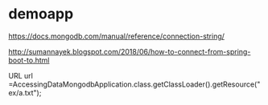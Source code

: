 # demoapp
https://docs.mongodb.com/manual/reference/connection-string/


http://sumannayek.blogspot.com/2018/06/how-to-connect-from-spring-boot-to.html


URL url	=AccessingDataMongodbApplication.class.getClassLoader().getResource("ex/a.txt");

